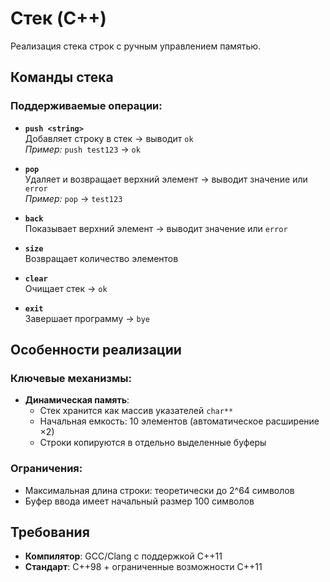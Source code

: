 # Стек (C++)

Реализация стека строк с ручным управлением памятью.

## Команды стека
### Поддерживаемые операции:
- **`push <string>`**  
  Добавляет строку в стек → выводит `ok`  
  *Пример:* `push test123` → `ok`

- **`pop`**  
  Удаляет и возвращает верхний элемент → выводит значение или `error`  
  *Пример:* `pop` → `test123`

- **`back`**  
  Показывает верхний элемент → выводит значение или `error`

- **`size`**  
  Возвращает количество элементов

- **`clear`**  
  Очищает стек → `ok`

- **`exit`**  
  Завершает программу → `bye`

## Особенности реализации
### Ключевые механизмы:
- **Динамическая память**:
  - Стек хранится как массив указателей `char**`
  - Начальная емкость: 10 элементов (автоматическое расширение ×2)
  - Строки копируются в отдельно выделенные буферы

### Ограничения:
- Максимальная длина строки: теоретически до 2^64 символов
- Буфер ввода имеет начальный размер 100 символов

## Требования
- **Компилятор**: GCC/Clang с поддержкой C++11
- **Стандарт**: C++98 + ограниченные возможности C++11
